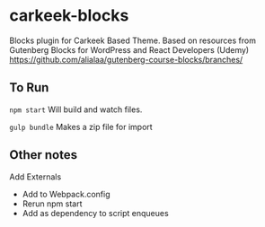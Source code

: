 # carkeek-blocks

Blocks plugin for Carkeek Based Theme. 
Based on resources from Gutenberg Blocks for WordPress and React Developers (Udemy)
https://github.com/alialaa/gutenberg-course-blocks/branches/

## To Run

`npm start`
Will build and watch files.

`gulp bundle`
Makes a zip file for import

## Other notes
Add Externals
 - Add to Webpack.config
 - Rerun npm start
 - Add as dependency to script enqueues

